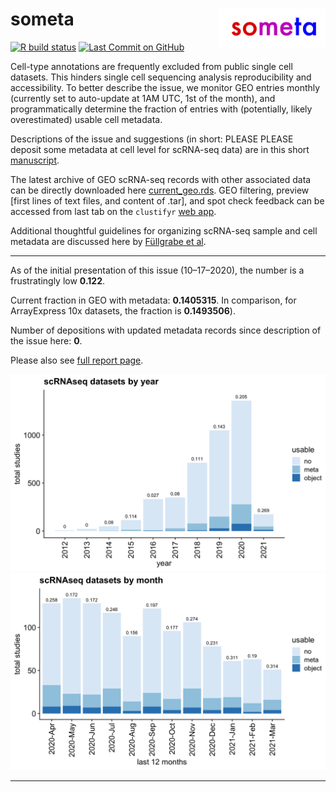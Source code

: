 
# someta <img src="man/figures/logo.png" align="right" width="34%">

<!-- badges: start -->

[![R build
status](https://github.com/rnabioco/someta/workflows/Query/badge.svg)](https://github.com/rnabioco/someta/actions)
[![Last Commit on
GitHub](https://img.shields.io/badge/Last%20Run-03--28--2021-brightgreen)](https://rnabioco.github.io/someta/articles/get_geo.html)
<!-- badges: end -->

Cell-type annotations are frequently excluded from public single cell
datasets. This hinders single cell sequencing analysis reproducibility
and accessibility. To better describe the issue, we monitor GEO entries
monthly (currently set to auto-update at 1AM UTC, 1st of the month), and
programmatically determine the fraction of entries with (potentially,
likely overestimated) usable cell metadata.

Descriptions of the issue and suggestions (in short: PLEASE PLEASE
deposit some metadata at cell level for scRNA-seq data) are in this
short
[manuscript](https://www.biorxiv.org/content/10.1101/2020.11.20.391920v1).

The latest archive of GEO scRNA-seq records with other associated data
can be directly downloaded here
[current\_geo.rds](https://github.com/rnabioco/someta/raw/master/inst/extdata/current_geo.rds).
GEO filtering, preview \[first lines of text files, and content of
.tar\], and spot check feedback can be accessed from last tab on the
`clustifyr` [web
app](https://raysinensis.shinyapps.io/clustifyr-web-app/?tab=someta).

Additional thoughtful guidelines for organizing scRNA-seq sample and
cell metadata are discussed here by [Füllgrabe et
al](https://www.nature.com/articles/s41587-020-00744-z).

-----

As of the initial presentation of this issue (10–17–2020), the number is
a frustratingly low **0.122**.

Current fraction in GEO with metadata: **0.1405315**. In comparison, for
ArrayExpress 10x datasets, the fraction is **0.1493506**).

Number of depositions with updated metadata records since description of
the issue here: **0**.

Please also see [full report
page](https://rnabioco.github.io/someta/articles/get_geo.html).

![](man/figures/frac-1.png)<!-- -->![](man/figures/frac-2.png)<!-- -->

-----
